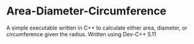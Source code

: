 # Area-Diameter-Circumference
A simple executable written in C++ to calculate either area, diameter, or circumference given the radius. Written using Dev-C++ 5.11
